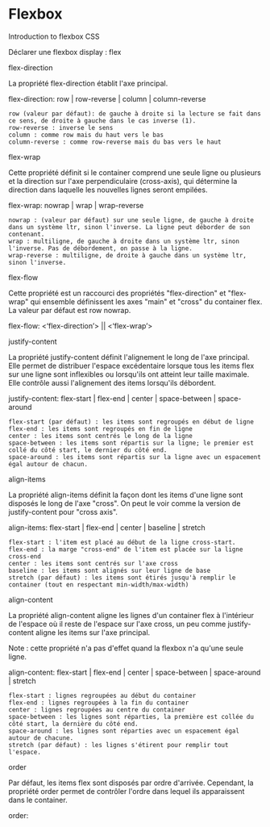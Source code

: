 # Flexbox
Introduction to flexbox CSS

Déclarer une flexbox
display : flex


flex-direction

La propriété flex-direction établit l'axe principal.

flex-direction: row | row-reverse | column | column-reverse

    row (valeur par défaut): de gauche à droite si la lecture se fait dans ce sens, de droite à gauche dans le cas inverse (1).
    row-reverse : inverse le sens
    column : comme row mais du haut vers le bas
    column-reverse : comme row-reverse mais du bas vers le haut



flex-wrap

Cette propriété définit si le container comprend une seule ligne ou plusieurs et la direction sur l'axe perpendiculaire (cross-axis), qui détermine la direction dans laquelle les nouvelles lignes seront empilées.

flex-wrap: nowrap | wrap | wrap-reverse

    nowrap : (valeur par défaut) sur une seule ligne, de gauche à droite dans un système ltr, sinon l'inverse. La ligne peut déborder de son contenant.
    wrap : multiligne, de gauche à droite dans un système ltr, sinon l'inverse. Pas de débordement, on passe à la ligne.
    wrap-reverse : multiligne, de droite à gauche dans un système ltr, sinon l'inverse.


flex-flow

Cette propriété est un raccourci des propriétés "flex-direction" et "flex-wrap" qui ensemble définissent les axes "main" et "cross" du container flex. La valeur par défaut est row nowrap.

flex-flow: <‘flex-direction’> || <‘flex-wrap’>


justify-content

La propriété justify-content définit l'alignement le long de l'axe principal. Elle permet de distribuer l'espace excédentaire lorsque tous les items flex sur une ligne sont inflexibles ou lorsqu'ils ont atteint leur taille maximale. Elle contrôle aussi l'alignement des items lorsqu'ils débordent.

justify-content: flex-start | flex-end | center | space-between | space-around

    flex-start (par défaut) : les items sont regroupés en début de ligne
    flex-end : les items sont regroupés en fin de ligne
    center : les items sont centrés le long de la ligne
    space-between : les items sont répartis sur la ligne; le premier est collé du côté start, le dernier du côté end.
    space-around : les items sont répartis sur la ligne avec un espacement égal autour de chacun.


align-items

La propriété align-items définit la façon dont les items d'une ligne sont disposés le long de l'axe "cross". On peut le voir comme la version de justify-content pour "cross axis".

align-items: flex-start | flex-end | center | baseline | stretch

    flex-start : l'item est placé au début de la ligne cross-start.
    flex-end : la marge "cross-end" de l'item est placée sur la ligne cross-end
    center : les items sont centrés sur l'axe cross
    baseline : les items sont alignés sur leur ligne de base
    stretch (par défaut) : les items sont étirés jusqu'à remplir le container (tout en respectant min-width/max-width)



align-content

La propriété align-content aligne les lignes d'un container flex à l'intérieur de l'espace où il reste de l'espace sur l'axe cross, un peu comme justify-content aligne les items sur l'axe principal.

Note : cette propriété n'a pas d'effet quand la flexbox n'a qu'une seule ligne.

align-content: flex-start | flex-end | center | space-between | space-around | stretch

    flex-start : lignes regroupées au début du container
    flex-end : lignes regroupées à la fin du container
    center : lignes regroupées au centre du container
    space-between : les lignes sont réparties, la première est collée du côté start, la dernière du côté end.
    space-around : les lignes sont réparties avec un espacement égal autour de chacune.
    stretch (par défaut) : les lignes s'étirent pour remplir tout l'espace.


order

Par défaut, les items flex sont disposés par ordre d'arrivée. Cependant, la propriété order permet de contrôler l'ordre dans lequel ils apparaissent dans le container.

order: <nombre entier>
